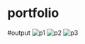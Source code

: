 # portfolio
#output
![p1](https://github.com/SADHUCHANDRAHARIKA/portfolio/assets/170926706/77396018-7394-4ad9-9729-e3955f1e5f0e)
![p2](https://github.com/SADHUCHANDRAHARIKA/portfolio/assets/170926706/8450652d-ec88-4542-8fe5-e2902a3389f2)
![p3](https://github.com/SADHUCHANDRAHARIKA/portfolio/assets/170926706/6b4be4e7-398c-472a-b5d0-7d6c883ad939)
